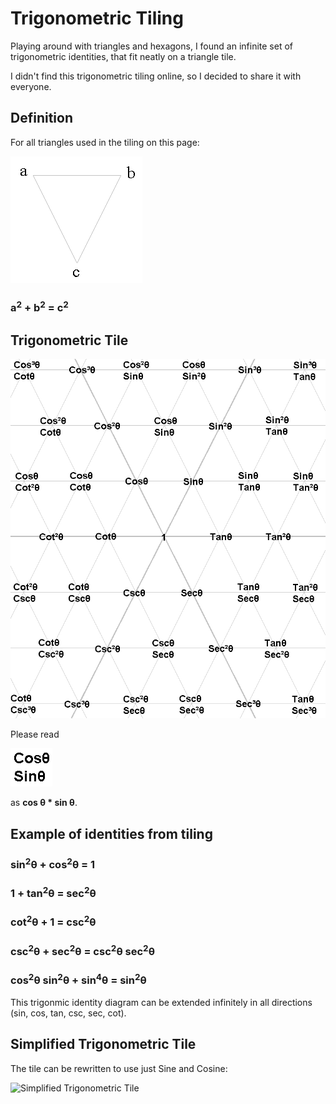 # Trigonometric Tiling

Playing around with triangles and hexagons, I found an infinite set of trigonometric identities, that fit neatly on a triangle tile.

I didn't find this trigonometric tiling online, so I decided to share it with everyone.

## Definition

For all triangles used in the tiling on this page:

![Triangle Definition](define-triangle.png)

### a<sup>2</sup> + b<sup>2</sup> = c<sup>2</sup>

## Trigonometric Tile

![Trigonometric Tile](trigonometric-tiling.png)

Please read

![cossin](cossin.png)

as **cos θ * sin θ**.

## Example of identities from tiling

### sin<sup>2</sup>θ + cos<sup>2</sup>θ = 1
### 1 + tan<sup>2</sup>θ = sec<sup>2</sup>θ
### cot<sup>2</sup>θ + 1 = csc<sup>2</sup>θ
### csc<sup>2</sup>θ + sec<sup>2</sup>θ = csc<sup>2</sup>θ sec<sup>2</sup>θ
### cos<sup>2</sup>θ sin<sup>2</sup>θ + sin<sup>4</sup>θ = sin<sup>2</sup>θ

This trigonmic identity diagram can be extended infinitely in all directions (sin, cos, tan, csc, sec, cot).

## Simplified Trigonometric Tile

The tile can be rewritten to use just Sine and Cosine:

![Simplified Trigonometric Tile](trigonometric-tile-simple.png)
